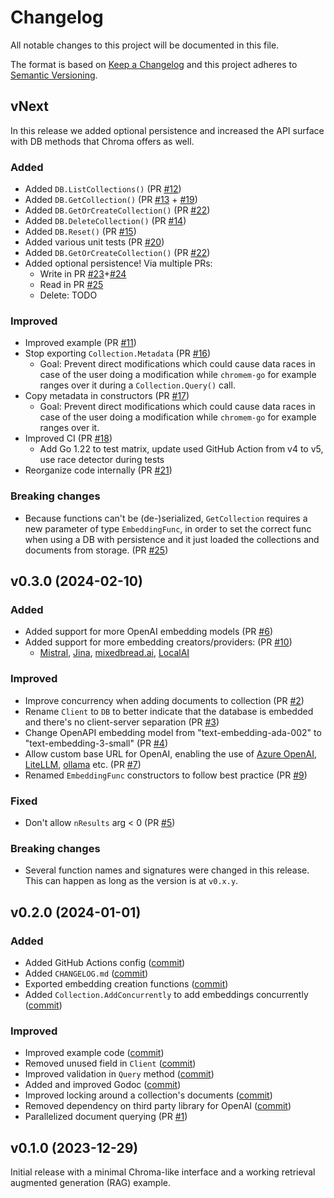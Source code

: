 Changelog
=========

All notable changes to this project will be documented in this file.

The format is based on [Keep a Changelog](https://keepachangelog.com/en/1.1.0/) and this project adheres to [Semantic Versioning](https://semver.org/spec/v2.0.0.html).

vNext
-----

In this release we added optional persistence and increased the API surface with DB methods that Chroma offers as well.

### Added

- Added `DB.ListCollections()` (PR [#12](https://github.com/philippgille/chromem-go/pull/12))
- Added `DB.GetCollection()` (PR [#13](https://github.com/philippgille/chromem-go/pull/13) + [#19](https://github.com/philippgille/chromem-go/pull/19))
- Added `DB.GetOrCreateCollection()` (PR [#22](https://github.com/philippgille/chromem-go/pull/22))
- Added `DB.DeleteCollection()` (PR [#14](https://github.com/philippgille/chromem-go/pull/14))
- Added `DB.Reset()` (PR [#15](https://github.com/philippgille/chromem-go/pull/15))
- Added various unit tests (PR [#20](https://github.com/philippgille/chromem-go/pull/20))
- Added `DB.GetOrCreateCollection()` (PR [#22](https://github.com/philippgille/chromem-go/pull/22))
- Added optional persistence! Via multiple PRs:
  - Write in PR [#23](https://github.com/philippgille/chromem-go/pull/23)+[#24](https://github.com/philippgille/chromem-go/pull/24)
  - Read in PR [#25](https://github.com/philippgille/chromem-go/pull/25)
  - Delete: TODO

### Improved

- Improved example (PR [#11](https://github.com/philippgille/chromem-go/pull/11))
- Stop exporting `Collection.Metadata` (PR [#16](https://github.com/philippgille/chromem-go/pull/16))
  - Goal: Prevent direct modifications which could cause data races in case of the user doing a modification while `chromem-go` for example ranges over it during a `Collection.Query()` call.
- Copy metadata in constructors (PR [#17](https://github.com/philippgille/chromem-go/pull/17))
  - Goal: Prevent direct modifications which could cause data races in case of the user doing a modification while `chromem-go` for example ranges over it.
- Improved CI (PR [#18](https://github.com/philippgille/chromem-go/pull/18))
  - Add Go 1.22 to test matrix, update used GitHub Action from v4 to v5, use race detector during tests
- Reorganize code internally (PR [#21](https://github.com/philippgille/chromem-go/pull/21))

### Breaking changes

- Because functions can't be (de-)serialized, `GetCollection` requires a new parameter of type `EmbeddingFunc`, in order to set the correct func when using a DB with persistence and it just loaded the collections and documents from storage. (PR [#25](https://github.com/philippgille/chromem-go/pull/25))

v0.3.0 (2024-02-10)
-------------------

### Added

- Added support for more OpenAI embedding models (PR [#6](https://github.com/philippgille/chromem-go/pull/6))
- Added support for more embedding creators/providers: (PR [#10](https://github.com/philippgille/chromem-go/pull/10))
  - [Mistral](https://docs.mistral.ai/platform/endpoints/#embedding-models), [Jina](https://jina.ai/embeddings), [mixedbread.ai](https://www.mixedbread.ai/), [LocalAI](https://github.com/mudler/LocalAI)

### Improved

- Improve concurrency when adding documents to collection (PR [#2](https://github.com/philippgille/chromem-go/pull/2))
- Rename `Client` to `DB` to better indicate that the database is embedded and there's no client-server separation (PR [#3](https://github.com/philippgille/chromem-go/pull/3))
- Change OpenAPI embedding model from "text-embedding-ada-002" to "text-embedding-3-small" (PR [#4](https://github.com/philippgille/chromem-go/pull/4))
- Allow custom base URL for OpenAI, enabling the use of [Azure OpenAI](https://azure.microsoft.com/en-us/products/ai-services/openai-service), [LiteLLM](https://github.com/BerriAI/litellm), [ollama](https://github.com/ollama/ollama/blob/main/docs/openai.md) etc. (PR [#7](https://github.com/philippgille/chromem-go/pull/7))
- Renamed `EmbeddingFunc` constructors to follow best practice (PR [#9](https://github.com/philippgille/chromem-go/pull/9))

### Fixed

- Don't allow `nResults` arg < 0 (PR [#5](https://github.com/philippgille/chromem-go/pull/5))

### Breaking changes

- Several function names and signatures were changed in this release. This can happen as long as the version is at `v0.x.y`.

v0.2.0 (2024-01-01)
-------------------

### Added

- Added GitHub Actions config ([commit](https://github.com/philippgille/chromem-go/commits/fae84f2069ec28bbf9f4e30dca569f447d6aee6a))
- Added `CHANGELOG.md` ([commit](https://github.com/philippgille/chromem-go/commits/bb0aa24b95ed19a743b2b5aa60098077bebdea41))
- Exported embedding creation functions ([commit](https://github.com/philippgille/chromem-go/commits/9d8ce4ae88c08bc975a0ed6b180bc01dcb2a390f))
- Added `Collection.AddConcurrently` to add embeddings concurrently ([commit](https://github.com/philippgille/chromem-go/commits/50fe3b743696d0209d2e4c617633ba335870ab7d))

### Improved

- Improved example code ([commit](https://github.com/philippgille/chromem-go/commits/c6437611d2fd48c5458b1932d5df62f90501981f))
- Removed unused field in `Client` ([commit](https://github.com/philippgille/chromem-go/commits/9c8b01ad386008d09675a26b7eca9c9605af5b1c))
- Improved validation in `Query` method ([commit](https://github.com/philippgille/chromem-go/commits/0bd196ee7c36164fad123c7b21766c7444de246d))
- Added and improved Godoc ([commit](https://github.com/philippgille/chromem-go/commits/c3a4db9563efb270af5aee585a7fca54b2ab08dc))
- Improved locking around a collection's documents ([commit](https://github.com/philippgille/chromem-go/commits/cefec66912d2fc96928154a9159ca05bd52c5149))
- Removed dependency on third party library for OpenAI ([commit](https://github.com/philippgille/chromem-go/commits/1a28e1b89808cb223d67808a8e90bb9c36d2d801))
- Parallelized document querying (PR [#1](https://github.com/philippgille/chromem-go/pull/1))

v0.1.0 (2023-12-29)
-------------------

Initial release with a minimal Chroma-like interface and a working retrieval augmented generation (RAG) example.
